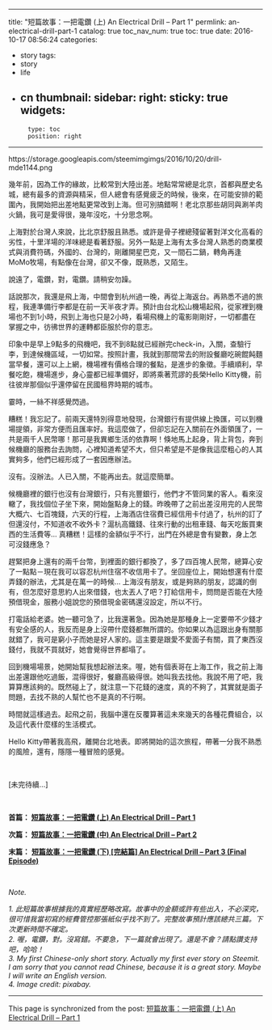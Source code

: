 
---
title: "短篇故事：一把電鑽 (上)    An Electrical Drill – Part 1"
permlink: an-electrical-drill-part-1
catalog: true
toc_nav_num: true
toc: true
date: 2016-10-17 08:56:24
categories:
- story
tags:
- story
- life
- cn
thumbnail: 
sidebar:
    right:
        sticky: true
widgets:
    -
        type: toc
        position: right
---


<html>
<p>https://storage.googleapis.com/steemimgimgs/2016/10/20/drill-mde1144.png</p>
<p>幾年前，因為工作的緣故，比較常到大陸出差。地點常常總是北京，首都與歷史名城，總有最多的資源與精采，但人總會有感覺疲乏的時候，後來，在可能安排的範圍內，我開始把出差地點更常改到上海。但可別搞錯啊！老北京那些胡同與涮羊肉火鍋，我可是愛得很，幾年沒吃，十分思念啊。</p>
<p>上海對於台灣人來說，比北京舒服且熟悉。或許是骨子裡總殘留著對洋文化高看的劣性，十里洋場的洋味總是看著舒服。另外一點是上海有太多台灣人熟悉的商業模式與消費符碼，外國的、台灣的，剛離開星巴克，又一間石二鍋，轉角再逢MoMo牧場，有點像在台灣，卻又不像，既熟悉，又陌生。</p>
<p>說遠了，電鑽，對，電鑽。請稍安勿躁。</p>
<p>話說那次，我還是飛上海，中間會到杭州過一晚，再從上海返台。再熟悉不過的旅程，我連準備行李都是在前一天半夜才弄。預計由台北松山機場起飛，從家裡到機場也不到1小時，飛到上海也只是2小時，看場飛機上的電影剛剛好，一切都盡在掌握之中，彷彿世界的運轉都臣服於你的意志。</p>
<p>印象中是早上9點多的飛機吧，我不到8點就已經辦完check-in，入關，查驗行李，到達候機區域，一切如常。按照計畫，我就到那間常去的附設餐廳吃碗餛飩麵當早餐，還可以上上網，機場裡有價格合理的餐點，是進步的象徵。手續順利，早餐吃飽，機場進步，身心靈都已經準備好，即將乘著荒謬的長榮Hello Kitty機，前往彼岸那個似乎還停留在民國租界時期的城市。</p>
<p>霎時，一絲不祥感覺閃過。</p>
<p>糟糕！我忘記了。前兩天還特別得意地發現，台灣銀行有提供線上換匯，可以到機場提領，非常方便而且匯率好。我這麼做了，但卻忘記在入關前在外面領匯了，一共是兩千人民幣哪！那可是我異鄉生活的依靠啊！倏地馬上起身，背上背包，奔到候機廳的服務台去詢問，心裡知道希望不大，但只希望是不是像我這麼粗心的人其實夠多，他們已經形成了一套因應辦法。</p>
<p>沒有。沒辦法。人已入關，不能再出去。就這麼簡單。</p>
<p>候機廳裡的銀行也沒有台灣銀行，只有兆豐銀行，他們才不管同業的客人。看來沒轍了，我找個位子坐下來，開始盤點身上的錢。昨晚帶了之前出差沒用完的人民幣大概六、七百塊錢，六天的行程，上海酒店住宿費已經信用卡付過了，杭州的訂了但還沒付，不知道收不收外卡？滬杭高鐵錢、往來行動的出租車錢、每天吃飯買東西的生活費等… 真糟糕！這樣的金額似乎不行，出門在外總是會有變數，身上怎可沒錢應急？</p>
<p>趕緊把身上還有的兩千台幣，到裡面的銀行都換了，多了四百塊人民幣，總算心安了一點點－現在我可以容忍杭州住宿不收信用卡了。坐回座位上，開始想還有什麼弄錢的辦法，尤其是在萬一的時候… 上海沒有朋友，或是夠熟的朋友，認識的倒有，但怎麼好意思約人出來借錢，也太丟人了吧？打給信用卡，問問是否能在大陸預借現金，服務小姐說您的預借現金密碼還沒設定，所以不行。</p>
<p>打電話給老婆。她一聽可急了，比我還著急。因為她是那種身上一定要帶不少錢才有安全感的人，我反而是身上沒帶什麼錢都無所謂的。你如果以為這跟出身有關那就錯了，我可是窮小子而她是好人家的。這主要是跟愛不愛面子有關，買了東西沒錢付，我就不買就好，她會覺得世界都塌了。</p>
<p>回到機場場景，她開始幫我想起辦法來。喔，她有個表哥在上海工作，我之前上海出差還跟他吃過飯，混得很好，餐廳高級得很。她叫我去找他。我說不用了吧，我算算應該夠的。既然碰上了，就注意一下花錢的速度，真的不夠了，其實就是面子問題，去找不熟的人幫忙也不是真的不行啊。</p>
<p>時間就這樣過去。起飛之前，我腦中還在反覆算著這未來幾天的各種花費組合，以及這代表什麼樣的生活模式。</p>
<p>Hello Kitty帶著我高飛，離開台北地表。即將開始的這次旅程，帶著一分我不熟悉的風險，還有，隱隱一種冒險的感覺。</p>
<p><br></p>
<p>[未完待續…]</p>
<p>&nbsp;</p>
<p><strong>首篇：&nbsp;</strong><a href="https://steemit.com/story/@deanliu/an-electrical-drill-part-1"><strong>短篇故事：一把電鑽 (上) An Electrical Drill – Part 1</strong></a></p>
<p><strong>次篇： </strong><a href="https://steemit.com/story/@deanliu/an-electrical-drill-part-2"><strong>短篇故事：一把電鑽 (中) An Electrical Drill – Part 2</strong></a></p>
<p><strong>末篇：</strong> <a href="https://steemit.com/story/@deanliu/an-electrical-drill-part-3-final-episode"><strong>短篇故事：一把電鑽 (下) [完結篇] An Electrical Drill – Part 3 (Final Episode)</strong></a></p>
<p><br></p>
<p><em>Note.</em></p>
<p><em>1. 此短篇故事根據我的真實經歷略改寫。故事中的金額或許有些出入，不必深究，很可惜我當初寫的經費管控那張紙似乎找不到了。完整故事預計應該總共三篇。下次更新時間不確定。<br>
2. 喔，電鑽，對。沒寫錯。不要急，下一篇就會出現了。還是不會？請點讚支持吧，哈哈！<br>
3. My first Chinese-only short story. Actually my first ever story on Steemit. I am sorry that you cannot read Chinese, because it is a great story. Maybe I will write an English version.<br>
4. Image credit: pixabay.</em></p>
</html>

- - -

This page is synchronized from the post: [短篇故事：一把電鑽 (上)    An Electrical Drill – Part 1](https://steemit.com/@deanliu/an-electrical-drill-part-1)
